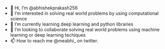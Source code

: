 - 👋 Hi, I’m @abhishekprakash256
- 👀 I’m interested in solving real world problems by using computational science
- 🌱 I’m currently learning deep learning and python libraries 
- 💞️ I’m looking to collaborate solving real world problems using machine learning or deep learning techiques
- 📫 How to reach me @meabhi_ on twitter.

<!---
abhishekprakash256/abhishekprakash256 is a ✨ special ✨ repository because its `README.md` (this file) appears on your GitHub profile.
You can click the Preview link to take a look at your changes.
--->
